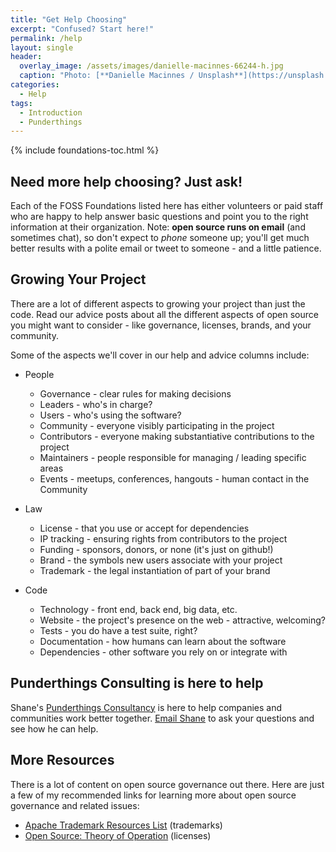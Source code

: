 ```yaml
---
title: "Get Help Choosing"
excerpt: "Confused? Start here!"
permalink: /help
layout: single
header:
  overlay_image: /assets/images/danielle-macinnes-66244-h.jpg
  caption: "Photo: [**Danielle Macinnes / Unsplash**](https://unsplash.com)"
categories:
  - Help
tags:
  - Introduction
  - Punderthings
---
```


{% include foundations-toc.html %}

## Need more help choosing?  Just ask!

Each of the FOSS Foundations listed here has either volunteers or paid staff who are happy to help answer basic questions and point you to the right information at their organization.  Note: **open source runs on email** (and sometimes chat), so don't expect to _phone_ someone up; you'll get much better results with a polite email or tweet to someone - and a little patience.

## Growing Your Project

There are a lot of different aspects to growing your project than just the code.  Read our advice posts about all the different aspects of open source you might want to consider - like governance, licenses, brands, and your community.

Some of the aspects we'll cover in our help and advice columns include:

- People
  - Governance - clear rules for making decisions
  - Leaders - who's in charge?
  - Users - who's using the software?
  - Community - everyone visibly participating in the project
  - Contributors - everyone making substantiative contributions to the project
  - Maintainers - people responsible for managing / leading specific areas
  - Events - meetups, conferences, hangouts - human contact in the Community

- Law
  - License - that you use or accept for dependencies
  - IP tracking - ensuring rights from contributors to the project
  - Funding - sponsors, donors, or none (it's just on github!)
  - Brand - the symbols new users associate with your project
  - Trademark - the legal instantiation of part of your brand

- Code
  - Technology - front end, back end, big data, etc.
  - Website - the project's presence on the web - attractive, welcoming?
  - Tests - you do have a test suite, right?
  - Documentation - how humans can learn about the software
  - Dependencies - other software you rely on or integrate with

## Punderthings Consulting is here to help

Shane's [Punderthings Consultancy](http://punderthings.com/) is here to help companies and communities work better together.  [Email Shane](mailto:shane@punderthings.com) to ask your questions and see how he can help.

## More Resources

There is a lot of content on open source governance out there.  Here are just a few of my recommended links for learning more about open source governance and related issues:

-  [Apache Trademark Resources List](https://www.apache.org/foundation/marks/resources) (trademarks)
-  [Open Source: Theory of Operation](https://oss.kemitchell.com) (licenses)

